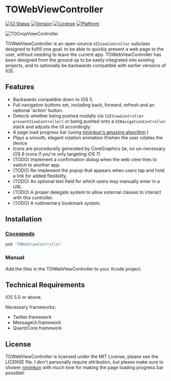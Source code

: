 # TOWebViewController

[![CI Status](http://img.shields.io/travis/TimOliver/TOWebViewController.svg?style=flat)](http://api.travis-ci.org/TimOliver/TOWebViewController.svg)
[![Version](https://img.shields.io/cocoapods/v/TOWebViewController.svg?style=flat)](http://cocoadocs.org/docsets/TOWebViewController)
[![License](https://img.shields.io/cocoapods/l/TOWebViewController.svg?style=flat)](http://cocoadocs.org/docsets/TOWebViewController)
[![Platform](https://img.shields.io/cocoapods/p/TOWebViewController.svg?style=flat)](http://cocoadocs.org/docsets/TOWebViewController)

![TOCropViewController](Screenshots/TOWebViewController.jpg)

TOWebViewController is an open-source `UIViewController` subclass designed to fulfill one goal: to be able to quickly present a web page to the user, without needing to leave the current app. TOWebViewController has been designed from the ground up to be easily integrated into existing projects, and to optionally be backwards compatible with earlier versions of iOS.

## Features
* Backwards compatible down to iOS 5.
* Full navigation buttons set, including back, forward, refresh and an optional 'action' button.
* Detects whether being pushed modally via `[UIViewController presentViewController]` or being pushed onto a `UINavigationController` stack and adjusts the UI accordingly.
*  A page load progress bar  (using [ninjinkun's amazing algorithm](https://github.com/ninjinkun/NJKWebViewProgress) )
* Plays a smooth, elegant rotation animation if/when the user rotates the device
* Icons are procedurally generated by CoreGraphics (ie, no un-necessary iOS 6 icons if you're only targeting iOS 7)
* (TODO) Implement a confirmation dialog when the web view tries to switch to another app.
* (TODO) Re-implement the popup that appears when users tap and hold a link for added flexibility.  
* (TODO) An optional text field for which users may manually enter in a URL
* (TODO) A proper delegate system to allow external classes to interact with this controller.
* (TODO) A rudimentary bookmark system.

## Installation

### [Cocoapods](https://cocoapods.org/)

``` ruby
pod 'TOWebViewController'
```

### Manual

Add the files in the TOWebViewController to your Xcode project.

## Technical Requirements
iOS 5.0 or above.

Necessary frameworks:
* Twitter.framework
* MessageUI.framework
* QuartzCore.framework

## License

TOWebViewController is licensed under the MIT License, please see the LICENSE file. I don't personally require attribution, but please make sure 
to shower [ninjinkun](https://github.com/ninjinkun) with much love for making the page loading progress bar possible!
